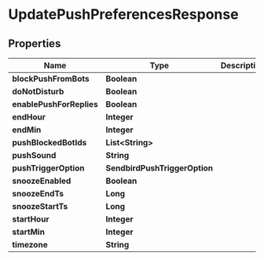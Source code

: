 

# UpdatePushPreferencesResponse


## Properties

| Name | Type | Description | Notes |
|------------ | ------------- | ------------- | -------------|
|**blockPushFromBots** | **Boolean** |  |  [optional] |
|**doNotDisturb** | **Boolean** |  |  [optional] |
|**enablePushForReplies** | **Boolean** |  |  [optional] |
|**endHour** | **Integer** |  |  [optional] |
|**endMin** | **Integer** |  |  [optional] |
|**pushBlockedBotIds** | **List&lt;String&gt;** |  |  [optional] |
|**pushSound** | **String** |  |  [optional] |
|**pushTriggerOption** | **SendbirdPushTriggerOption** |  |  [optional] |
|**snoozeEnabled** | **Boolean** |  |  [optional] |
|**snoozeEndTs** | **Long** |  |  [optional] |
|**snoozeStartTs** | **Long** |  |  [optional] |
|**startHour** | **Integer** |  |  [optional] |
|**startMin** | **Integer** |  |  [optional] |
|**timezone** | **String** |  |  [optional] |



